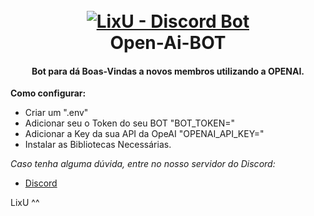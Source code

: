 <h1 align="center">
  <br>
  <a href="https://github.com/LixU-Desu/open-ai-BOT"><img src="https://images.alphacoders.com/718/thumb-1920-718317.png" alt="LixU - Discord Bot"></a>
  <br>
  Open-Ai-BOT
  <br>
</h1>

<h4 align="center">Bot para dá Boas-Vindas a novos membros utilizando a OPENAI.</h4>

**Como configurar:**

- Criar um ".env"
- Adicionar seu o Token do seu BOT "BOT_TOKEN="
- Adicionar a Key da sua API da OpeAI "OPENAI_API_KEY="
- Instalar as Bibliotecas Necessárias. 


*Caso tenha alguma dúvida, entre no nosso servidor do Discord:*

- [Discord](https://discord.gg/animoe-716312922615447662)

LixU ^^



